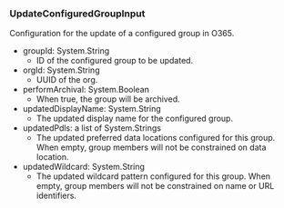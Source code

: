 ### UpdateConfiguredGroupInput
Configuration for the update of a configured group in O365.

- groupId: System.String
  - ID of the configured group to be updated.
- orgId: System.String
  - UUID of the org.
- performArchival: System.Boolean
  - When true, the group will be archived.
- updatedDisplayName: System.String
  - The updated display name for the configured group.
- updatedPdls: a list of System.Strings
  - The updated preferred data locations configured for this group. When empty, group members will not be constrained on data location.
- updatedWildcard: System.String
  - The updated wildcard pattern configured for this group. When empty, group members will not be constrained on name or URL identifiers.
